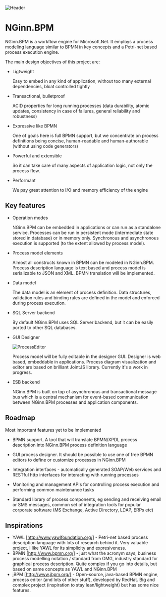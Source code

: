 ![Header](/nginn_line.png)

NGinn.BPM
=========

NGinn.BPM is a workflow engine for Microsoft.Net. It employs a process modeling language similar to BPMN in key concepts and a Petri-net based process execution engine.

The main design objectives of this project are:

*   Ligtweight

    Easy to embed in any kind of application, without too many external dependencies, bloat controlled tightly

*   Transactional, bulletproof

    ACID properties for long running processes (data durability, atomic updates, consistency in case of failures, general reliability and robustness)

*   Expressive like BPMN

    One of goals here is full BPMN support, but we concentrate on process definitions being concise, human-readable and human-authorable (without using code generators)

*   Powerful and extensible
    
    So it can take care of many aspects of application logic, not only the process flow. 

*   Performant

    We pay great attention to I/O and memory efficiency of the engine
    

    



Key features
------------
*   Operation modes

    NGinn.BPM can be embedded in applications or can run as a standalone service. Processes can be run in persistent mode (intermediate state stored in database) or in memory only. 
    Synchronous and asynchronous execution is supported (to the extent allowed by process model).
    
*   Process model elements
    
    Almost all constructs known in BPMN can be modeled in NGinn.BPM. Process description language is text based and process model is serializable to JSON and XML. BPMN translation will be implemented. 

*   Data model
    
    The data model is an element of process definition. Data structures, validation rules and binding rules are defined in the model and enforced during process
    execution.
    
*   SQL Server backend
    
    By default NGinn.BPM uses SQL Server backend, but it can be easily ported to other SQL databases. 

*   GUI Designer
    
    ![ProcessEditor](/nginn.png)

    Process model will be fully editable in the designer GUI. Designer is web based, embeddable in applications. Process diagram visualization and editor are based on brilliant JointJS library. Currently it's a work in progress.
    
*   ESB backend

    NGinn.BPM is built on top of asynchronous and transactional message bus which is a central mechanism for event-based communication between NGinn.BPM processes and application components.
    
Roadmap
-------
Most important features yet to be implemented

*   BPMN support. A tool that will translate BPMN/XPDL process description into NGinn.BPM process definition language

*   GUI process designer. It should be possible to use one of free BPMN editors to define or customize processes in        NGinn.BPM

*   Integration interfaces - automatically generated SOAP/Web services and RESTful http interfaces for interacting with     running processes

*   Monitoring and management APIs for controlling process execution and performing common maintenance tasks

*   Standard library of process components, eg sending and receiving email or SMS messages, common set of integration tools for popular corporate software (MS Exchange, Active Directory, LDAP, ERPs etc)

Inspirations
------------

  * YAWL [http://www.yawlfoundation.org/] - Petri-net based process description language with lots of research behind it. Very valuable project, I like YAWL for its simplicity and expresiveness.
  * BPMN [http://www.bpmn.org/] - just what the acronym says, business process modelling notation / standard from OMG, industry standard for graphical process description. Quite complex if you go into details, but based on same concepts as YAWL and NGinn.BPM
  * jBPM [http://www.jbpm.org/] - Open-source, java-based BPMN engine, process editor (and lots of other stuff), developed by RedHat. Big and complex project (inspiration to stay lean/lightweight) but has some nice features.
  
